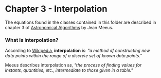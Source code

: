 # Chapter 3 - Interpolation
The equations found in the classes contained in this folder are described in chapter 3 of [Astronomical Algorithms](https://www.willbell.com/math/mc1.htm) by Jean Meeus.

### What is interpolation?
According to [Wikipedia](https://en.wikipedia.org/wiki/Interpolation), **interpolation** is: _"a method of constructing new data points within the range of a discrete set of known data points."_

Meeus describes interpolation as, _"the process of finding values for instants, quantities, etc., intermediate to those given in a table."_
